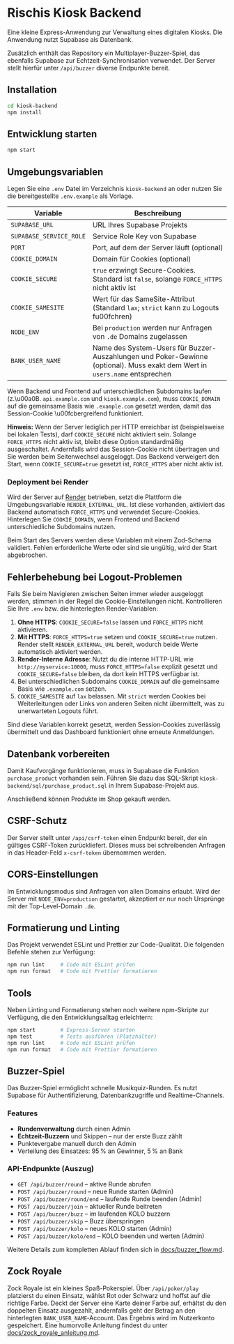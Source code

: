 # Rischis Kiosk Backend

Eine kleine Express-Anwendung zur Verwaltung eines digitalen Kiosks. Die Anwendung nutzt Supabase als Datenbank.

Zusätzlich enthält das Repository ein Multiplayer-Buzzer-Spiel, das ebenfalls Supabase zur Echtzeit-Synchronisation verwendet. Der Server stellt hierfür unter `/api/buzzer` diverse Endpunkte bereit.

## Installation

```bash
cd kiosk-backend
npm install
```

## Entwicklung starten

```bash
npm start
```

## Umgebungsvariablen

Legen Sie eine `.env` Datei im Verzeichnis `kiosk-backend` an oder nutzen Sie die bereitgestellte `.env.example` als Vorlage.

| Variable                | Beschreibung                                                                                                                |
| ----------------------- | --------------------------------------------------------------------------------------------------------------------------- |
| `SUPABASE_URL`          | URL Ihres Supabase Projekts                                                                                                 |
| `SUPABASE_SERVICE_ROLE` | Service Role Key von Supabase                                                                                               |
| `PORT`                  | Port, auf dem der Server läuft (optional)                                                                                   |
| `COOKIE_DOMAIN`         | Domain für Cookies (optional)                                                                                               |
| `COOKIE_SECURE`         | `true` erzwingt Secure-Cookies. Standard ist `false`, solange `FORCE_HTTPS` nicht aktiv ist                                 |
| `COOKIE_SAMESITE`       | Wert für das SameSite-Attribut (Standard `lax`; `strict` kann zu Logouts fu00fchren) |
| `NODE_ENV`              | Bei `production` werden nur Anfragen von `.de` Domains zugelassen                                                           |
| `BANK_USER_NAME`        | Name des System-Users für Buzzer-Auszahlungen und Poker-Gewinne (optional). Muss exakt dem Wert in `users.name` entsprechen |

Wenn Backend und Frontend auf unterschiedlichen Subdomains laufen (z.\u00a0B. `api.example.com` und `kiosk.example.com`), muss `COOKIE_DOMAIN` auf die gemeinsame Basis wie `.example.com` gesetzt werden, damit das Session-Cookie \u00fcbergreifend funktioniert.

**Hinweis:** Wenn der Server lediglich per HTTP erreichbar ist (beispielsweise bei lokalen Tests), darf `COOKIE_SECURE` nicht aktiviert sein. Solange `FORCE_HTTPS` nicht aktiv ist, bleibt diese Option standardmäßig ausgeschaltet. Andernfalls wird das Session-Cookie nicht übertragen und Sie werden beim Seitenwechsel ausgeloggt.
Das Backend verweigert den Start, wenn `COOKIE_SECURE=true` gesetzt ist, `FORCE_HTTPS` aber nicht aktiv ist.

### Deployment bei Render

Wird der Server auf [Render](https://render.com) betrieben, setzt die Plattform die Umgebungsvariable `RENDER_EXTERNAL_URL`.
Ist diese vorhanden, aktiviert das Backend automatisch `FORCE_HTTPS` und verwendet Secure-Cookies.
Hinterlegen Sie `COOKIE_DOMAIN`, wenn Frontend und Backend unterschiedliche Subdomains nutzen.

Beim Start des Servers werden diese Variablen mit einem Zod-Schema
validiert. Fehlen erforderliche Werte oder sind sie ungültig, wird der
Start abgebrochen.

## Fehlerbehebung bei Logout-Problemen

Falls Sie beim Navigieren zwischen Seiten immer wieder ausgeloggt werden,
stimmen in der Regel die Cookie-Einstellungen nicht. Kontrollieren Sie
Ihre `.env` bzw. die hinterlegten Render‑Variablen:

1. **Ohne HTTPS**: `COOKIE_SECURE=false` lassen und `FORCE_HTTPS` nicht
   aktivieren.
2. **Mit HTTPS**: `FORCE_HTTPS=true` setzen und `COOKIE_SECURE=true`
   nutzen. Render stellt `RENDER_EXTERNAL_URL` bereit, wodurch beide
   Werte automatisch aktiviert werden.
3. **Render-Interne Adresse**: Nutzt du die interne HTTP-URL wie
   `http://myservice:10000`, muss `FORCE_HTTPS=false` explizit gesetzt
   und `COOKIE_SECURE=false` bleiben, da dort kein HTTPS verfügbar ist.
4. Bei unterschiedlichen Subdomains `COOKIE_DOMAIN` auf die gemeinsame
   Basis wie `.example.com` setzen.
5. `COOKIE_SAMESITE` auf `lax` belassen. Mit `strict` werden Cookies
   bei Weiterleitungen oder Links von anderen Seiten nicht
   übermittelt, was zu unerwarteten Logouts führt.

Sind diese Variablen korrekt gesetzt, werden Session‑Cookies
zuverlässig übermittelt und das Dashboard funktioniert ohne erneute
Anmeldungen.

## Datenbank vorbereiten

Damit Kaufvorgänge funktionieren, muss in Supabase die Funktion
`purchase_product` vorhanden sein. Führen Sie dazu das SQL-Skript
`kiosk-backend/sql/purchase_product.sql` in Ihrem Supabase-Projekt aus.

Anschließend können Produkte im Shop gekauft werden.

## CSRF-Schutz

Der Server stellt unter `/api/csrf-token` einen Endpunkt bereit, der ein
gültiges CSRF-Token zurückliefert. Dieses muss bei schreibenden Anfragen in
das Header-Feld `x-csrf-token` übernommen werden.

## CORS-Einstellungen

Im Entwicklungsmodus sind Anfragen von allen Domains erlaubt. Wird der Server
mit `NODE_ENV=production` gestartet, akzeptiert er nur noch Ursprünge mit der
Top-Level-Domain `.de`.

## Formatierung und Linting

Das Projekt verwendet ESLint und Prettier zur Code-Qualität. Die folgenden Befehle stehen zur Verfügung:

```bash
npm run lint     # Code mit ESLint prüfen
npm run format   # Code mit Prettier formatieren
```

## Tools

Neben Linting und Formatierung stehen noch weitere npm-Skripte zur
Verfügung, die den Entwicklungsalltag erleichtern:

```bash
npm start        # Express-Server starten
npm test         # Tests ausführen (Platzhalter)
npm run lint     # Code mit ESLint prüfen
npm run format   # Code mit Prettier formatieren
```

## Buzzer-Spiel

Das Buzzer-Spiel ermöglicht schnelle Musikquiz-Runden. Es nutzt Supabase für Authentifizierung, Datenbankzugriffe und Realtime-Channels.

### Features

- **Rundenverwaltung** durch einen Admin
- **Echtzeit-Buzzern** und Skippen – nur der erste Buzz zählt
- Punktevergabe manuell durch den Admin
- Verteilung des Einsatzes: 95 % an Gewinner, 5 % an Bank

### API-Endpunkte (Auszug)

- `GET /api/buzzer/round` – aktive Runde abrufen
- `POST /api/buzzer/round` – neue Runde starten (Admin)
- `POST /api/buzzer/round/end` – laufende Runde beenden (Admin)
- `POST /api/buzzer/join` – aktueller Runde beitreten
- `POST /api/buzzer/buzz` – im laufenden KOLO buzzern
- `POST /api/buzzer/skip` – Buzz überspringen
- `POST /api/buzzer/kolo` – neues KOLO starten (Admin)
- `POST /api/buzzer/kolo/end` – KOLO beenden und werten (Admin)

Weitere Details zum kompletten Ablauf finden sich in [docs/buzzer_flow.md](docs/buzzer_flow.md).

## Zock Royale

Zock Royale ist ein kleines Spaß-Pokerspiel. Über `/api/poker/play` platzierst
du einen Einsatz, wählst Rot oder Schwarz und hoffst auf die richtige Farbe.
Deckt der Server eine Karte deiner Farbe auf, erhältst du den doppelten Einsatz
ausgezahlt, andernfalls geht der Betrag an den hinterlegten
`BANK_USER_NAME`‑Account. Das Ergebnis wird im Nutzerkonto gespeichert. Eine
humorvolle Anleitung findest du unter
[docs/zock_royale_anleitung.md](docs/zock_royale_anleitung.md).
